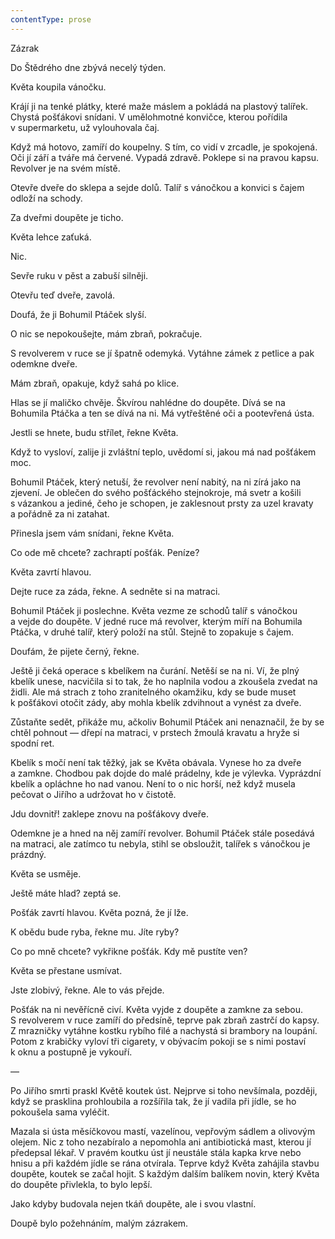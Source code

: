 ```yaml
---
contentType: prose
---
```


<section>

Zázrak

Do Štědrého dne zbývá necelý týden.

Květa koupila vánočku.

Krájí ji na tenké plátky, které maže máslem a pokládá na plastový talířek. Chystá pošťákovi snídani. V umělohmotné konvičce, kterou pořídila v supermarketu, už vylouhovala čaj.

Když má hotovo, zamíří do koupelny. S tím, co vidí v zrcadle, je spokojená. Oči jí září a tváře má červené. Vypadá zdravě. Poklepe si na pravou kapsu. Revolver je na svém místě.

Otevře dveře do sklepa a sejde dolů. Talíř s vánočkou a konvici s čajem odloží na schody.

Za dveřmi doupěte je ticho.

Květa lehce zaťuká.

Nic.

Sevře ruku v pěst a zabuší silněji.

Otevřu teď dveře, zavolá.

Doufá, že ji Bohumil Ptáček slyší.

O nic se nepokoušejte, mám zbraň, pokračuje.

S revolverem v ruce se jí špatně odemyká. Vytáhne zámek z petlice a pak odemkne dveře.

Mám zbraň, opakuje, když sahá po klice.

Hlas se jí maličko chvěje. Škvírou nahlédne do doupěte. Dívá se na Bohumila Ptáčka a ten se dívá na ni. Má vytřeštěné oči a pootevřená ústa.

Jestli se hnete, budu střílet, řekne Květa.

Když to vysloví, zalije ji zvláštní teplo, uvědomí si, jakou má nad pošťákem moc.

Bohumil Ptáček, který netuší, že revolver není nabitý, na ni zírá jako na zjevení. Je oblečen do svého pošťáckého stejnokroje, má svetr a košili s vázankou a jediné, čeho je schopen, je zaklesnout prsty za uzel kravaty a pořádně za ni zatahat.

Přinesla jsem vám snídani, řekne Květa.

Co ode mě chcete? zachraptí pošťák. Peníze?

Květa zavrtí hlavou.

Dejte ruce za záda, řekne. A sedněte si na matraci.

Bohumil Ptáček ji poslechne. Květa vezme ze schodů talíř s vánočkou a vejde do doupěte. V jedné ruce má revolver, kterým míří na Bohumila Ptáčka, v druhé talíř, který položí na stůl. Stejně to zopakuje s čajem.

Doufám, že pijete černý, řekne.

Ještě ji čeká operace s kbelíkem na čurání. Netěší se na ni. Ví, že plný kbelík unese, nacvičila si to tak, že ho naplnila vodou a zkoušela zvedat na židli. Ale má strach z toho zranitelného okamžiku, kdy se bude muset k pošťákovi otočit zády, aby mohla kbelík zdvihnout a vynést za dveře.

Zůstaňte sedět, přikáže mu, ačkoliv Bohumil Ptáček ani nenaznačil, že by se chtěl pohnout — dřepí na matraci, v prstech žmoulá kravatu a hryže si spodní ret.

Kbelík s močí není tak těžký, jak se Květa obávala. Vynese ho za dveře a zamkne. Chodbou pak dojde do malé prádelny, kde je výlevka. Vyprázdní kbelík a opláchne ho nad vanou. Není to o nic horší, než když musela pečovat o Jiřího a udržovat ho v čistotě.

Jdu dovnitř! zaklepe znovu na pošťákovy dveře.

Odemkne je a hned na něj zamíří revolver. Bohumil Ptáček stále posedává na matraci, ale zatímco tu nebyla, stihl se obsloužit, talířek s vánočkou je prázdný.

Květa se usměje.

Ještě máte hlad? zeptá se.

Pošťák zavrtí hlavou. Květa pozná, že jí lže.

K obědu bude ryba, řekne mu. Jíte ryby?

Co po mně chcete? vykřikne pošťák. Kdy mě pustíte ven?

Květa se přestane usmívat.

Jste zlobivý, řekne. Ale to vás přejde.

Pošťák na ni nevěřícně civí. Květa vyjde z doupěte a zamkne za sebou. S revolverem v ruce zamíří do předsíně, teprve pak zbraň zastrčí do kapsy. Z mrazničky vytáhne kostku rybího filé a nachystá si brambory na loupání. Potom z krabičky vyloví tři cigarety, v obývacím pokoji se s nimi postaví k oknu a postupně je vykouří.

—

Po Jiřího smrti praskl Květě koutek úst. Nejprve si toho nevšímala, později, když se prasklina prohloubila a rozšířila tak, že jí vadila při jídle, se ho pokoušela sama vyléčit.

Mazala si ústa měsíčkovou mastí, vazelínou, vepřovým sádlem a olivovým olejem. Nic z toho nezabíralo a nepomohla ani antibiotická mast, kterou jí předepsal lékař. V pravém koutku úst jí neustále stála kapka krve nebo hnisu a při každém jídle se rána otvírala. Teprve když Květa zahájila stavbu doupěte, koutek se začal hojit. S každým dalším balíkem novin, který Květa do doupěte přivlekla, to bylo lepší.

Jako kdyby budovala nejen tkáň doupěte, ale i svou vlastní.

Doupě bylo požehnáním, malým zázrakem.

</section>
